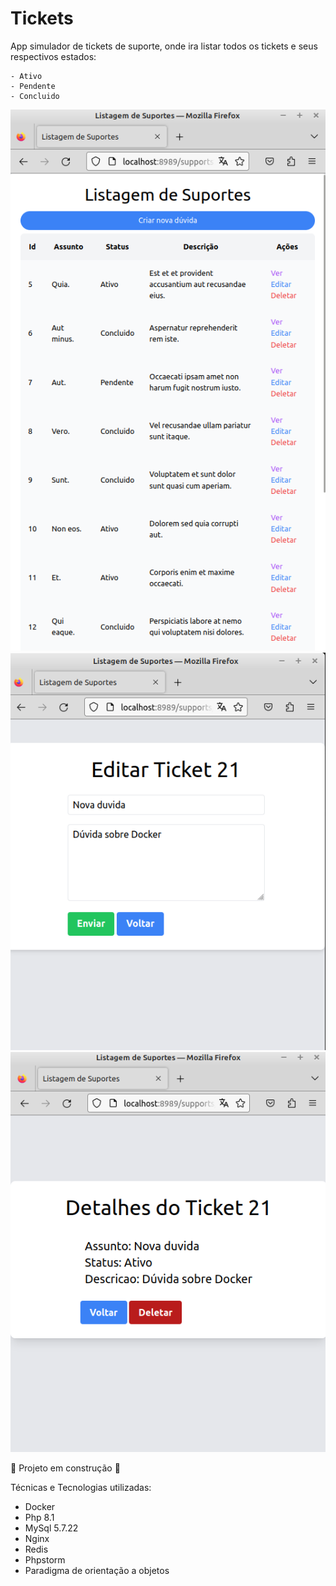 # Tickets

App simulador de tickets de suporte, onde ira listar todos os tickets e seus respectivos estados:

	- Ativo
	- Pendente 
	- Concluido

<div>
    <img src="/public/assets/img-sm.png"/>
    
    
</div>
<div>
    <img src="/public/assets/img-sm2.png"/>
</div>
<div>
    <img src="/public/assets/img-sm3.png"/>
</div>
	

🚧 Projeto em construção 🚧 

Técnicas e Tecnologias utilizadas:

* Docker
* Php 8.1
* MySql 5.7.22
* Nginx 
* Redis
* Phpstorm 
* Paradigma de orientação a objetos
